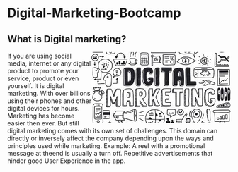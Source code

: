 # Digital-Marketing-Bootcamp
## What is Digital marketing?
<img align = "right" src ="https://github.com/NishitaErvantikar9/Digital-Marketing-Bootcamp/blob/main/RESOURCES/Images/images.jpg">
If you are using social media, internet or any digital product to promote your service, product or even yourself. It is digital marketing. 
With over billions using their phones and other digital devices for hours. Marketing has become easier then ever. But still digital marketing comes with its own set of challenges. This domain can directly or inversely affect the company depending upon the ways and principles used while marketing. Example: A reel with a promotional message at theend is usually a turn off. Repetitive advertisements that hinder good User Experience in the app.
